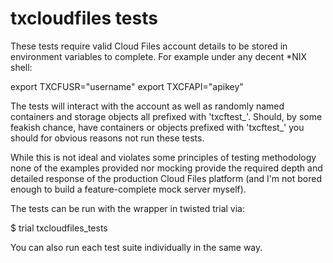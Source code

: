 txcloudfiles tests
==================

These tests require valid Cloud Files account details to be stored in
environment variables to complete. For example under any decent *NIX shell:

export TXCFUSR="username"
export TXCFAPI="apikey"

The tests will interact with the account as well as randomly named containers
and storage objects all prefixed with 'txcftest_'. Should, by some feakish
chance, have containers or objects prefixed with 'txcftest_' you should for
obvious reasons not run these tests.

While this is not ideal and violates some principles of testing methodology none
of the examples provided nor mocking provide the required depth and detailed
response of the production Cloud Files platform (and I'm not bored enough to
build a feature-complete mock server myself).

The tests can be run with the wrapper in twisted trial via:

$ trial txcloudfiles_tests

You can also run each test suite individually in the same way.
